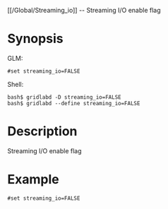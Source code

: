[[/Global/Streaming_io]] -- Streaming I/O enable flag

# Synopsis

GLM:

~~~
#set streaming_io=FALSE
~~~

Shell:

~~~
bash$ gridlabd -D streaming_io=FALSE
bash$ gridlabd --define streaming_io=FALSE
~~~

# Description

Streaming I/O enable flag

# Example

~~~
#set streaming_io=FALSE
~~~
